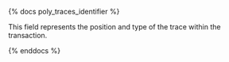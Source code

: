 {% docs poly_traces_identifier %}

This field represents the position and type of the trace within the transaction. 

{% enddocs %}
